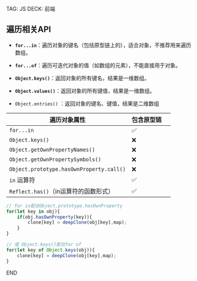 TAG: JS
DECK: 前端

## 遍历相关API

- **`for...in`**：遍历对象的键名（包括原型链上的），适合对象，不推荐用来遍历数组。
- **`for...of`**：遍历可迭代对象的值（如数组的元素），不能直接用于对象。
	
- **`Object.keys()`**：返回对象的所有键名，结果是一维数组。
- **`Object.values()`**：返回对象的所有键值，结果是一维数组。
	
- `Object.entries()` ：返回对象的键名、键值，结果是二维数组

| 遍历对象**属性**                               | 包含原型链 |     |
| ---------------------------------------- | ----- | --- |
| `for...in`                               | ✅     |     |
| `Object.keys()`                          | ❌     |     |
| `Object.getOwnPropertyNames()`           | ❌     |     |
| `Object.getOwnPropertySymbols()`         | ❌     |     |
| `Object.prototype.hasOwnProperty.call()` | ❌     |     |
| `in` 运算符                                 | ✅     |     |
| `Reflect.has()`（in运算符的函数形式）              | ✅     |     |



```js
// for in配合Object.prototype.hasOwnProperty
for(let key in obj){
	if(obj.hasOwnProperty(key)){
		clone[key] = deepClone(obj[key],map);
	}
}

// 或 Object.keys()配合for of
for(let key of Object.keys(obj)){
	clone[key] = deepClone(obj[key],map);
}
```

END
<!--ID: 1726849882578-->
